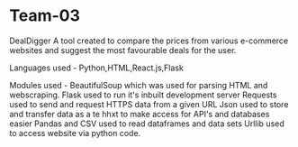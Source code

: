 # Team-03
DealDigger
A tool created to compare the prices from various e-commerce websites and suggest the most favourable deals for the user.

Languages used - Python,HTML,React.js,Flask

Modules used - BeautifulSoup which was used for parsing HTML and webscraping. Flask used to run it's inbuilt development server Requests used to send and request HTTPS data from a given URL Json used to store and transfer data as a te hhxt to make access for API's and databases easier Pandas and CSV used to read dataframes and data sets Urllib used to access website via python code.
